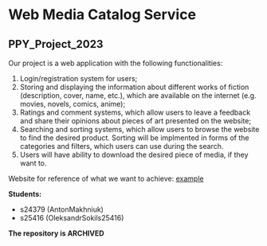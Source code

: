 # Web Media Catalog Service
## PPY_Project_2023
Our project is a web application with the following functionalities:

1. Login/registration system for users;
2. Storing and displaying the information about different works of fiction (description, cover, name, etc.), which are available on the internet (e.g. movies, novels, comics, anime);
3. Ratings and comment systems, which allow users to leave a feedback and share their opinions about pieces of art presented on the website;
4. Searching and sorting systems, which allow users to browse the website to find the desired product. Sorting will be implmented in forms of the categories and filters, which users can use during the search.
5. Users will have ability to download the desired piece of media, if they want to.

Website for reference of what we want to achieve: [example](https://shikimori.one/)

**Students:**
- s24379 (AntonMakhniuk)
- s25416 (OleksandrSokils25416)

**The repository is ARCHIVED**
